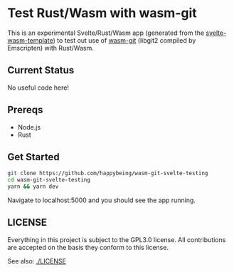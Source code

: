 # Test Rust/Wasm with wasm-git
This is an experimental Svelte/Rust/Wasm app (generated from the [svelte-wasm-template](https://git.stlrust.org/j4ng5y/svelte-wasm-template)) to test out use of [wasm-git](https://github.com/petersalomonsen/wasm-git) (libgit2 compiled by Emscripten) with Rust/Wasm.

## Current Status

No useful code here!

## Prereqs

* Node.js
* Rust

## Get Started

```bash
git clone https://github.com/happybeing/wasm-git-svelte-testing
cd wasm-git-svelte-testing
yarn && yarn dev
```

Navigate to localhost:5000 and you should see the app running. 

## LICENSE

Everything in this project is subject to the GPL3.0 license. All contributions are accepted on the basis they conform to this license.

See also: [./LICENSE](./LICENSE)
